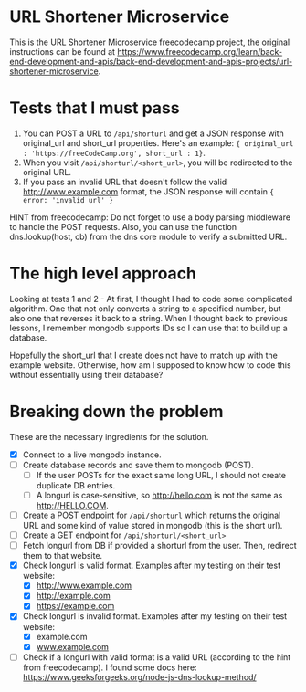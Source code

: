 # URL Shortener Microservice

This is the URL Shortener Microservice freecodecamp project, the original instructions can be found at https://www.freecodecamp.org/learn/back-end-development-and-apis/back-end-development-and-apis-projects/url-shortener-microservice.

# Tests that I must pass

1. You can POST a URL to `/api/shorturl` and get a JSON response with original_url and short_url properties. Here's an example: `{ original_url : 'https://freeCodeCamp.org', short_url : 1}`.
2. When you visit `/api/shorturl/<short_url>`, you will be redirected to the original URL.
3. If you pass an invalid URL that doesn't follow the valid http://www.example.com format, the JSON response will contain `{ error: 'invalid url' }`

HINT from freecodecamp: Do not forget to use a body parsing middleware to handle the POST requests. Also, you can use the function dns.lookup(host, cb) from the dns core module to verify a submitted URL.

# The high level approach

Looking at tests 1 and 2 - At first, I thought I had to code some complicated algorithm. One that not only converts a string to a specified number, but also one that reverses it back to a string. When I thought back to previous lessons, I remember mongodb supports IDs so I can use that to build up a database.

Hopefully the short_url that I create does not have to match up with the example website. Otherwise, how am I supposed to know how to code this without essentially using their database?

# Breaking down the problem

These are the necessary ingredients for the solution.

- [x] Connect to a live mongodb instance.
- [ ] Create database records and save them to mongodb (POST).
  - [ ] If the user POSTs for the exact same long URL, I should not create duplicate DB entries.
  - [ ] A longurl is case-sensitive, so http://hello.com is not the same as http://HELLO.COM.
- [ ] Create a POST endpoint for `/api/shorturl` which returns the original URL and some kind of value stored in mongodb (this is the short url).
- [ ] Create a GET endpoint for `/api/shorturl/<short_url>`
- [ ] Fetch longurl from DB if provided a shorturl from the user. Then, redirect them to that website.
- [x] Check longurl is valid format. Examples after my testing on their test website:
  - [x] http://www.example.com
  - [x] http://example.com
  - [x] https://example.com
- [x] Check longurl is invalid format. Examples after my testing on their test website:
  - [x] example.com
  - [x] www.example.com
- [ ] Check if a longurl with valid format is a valid URL (according to the hint from freecodecamp). I found some docs here: https://www.geeksforgeeks.org/node-js-dns-lookup-method/
